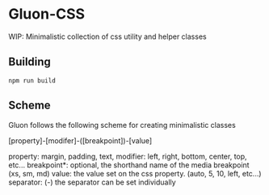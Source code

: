# Gluon-CSS
WIP: Minimalistic collection of css utility and helper classes

## Building
`npm run build`

## Scheme
Gluon follows the following scheme for creating minimalistic classes

[property]-[modifer]-([breakpoint])-[value]

property: margin, padding, text,
modifier: left, right, bottom, center, top, etc...
breakpoint*: optional, the shorthand name of the media breakpoint (xs, sm, md)
value: the value set on the css property. (auto, 5, 10, left, etc...)
separator: (-) the separator can be set individually
